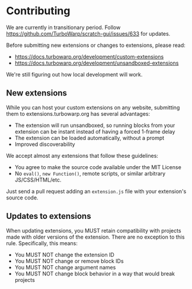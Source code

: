 # Contributing

We are currently in transitionary period. Follow https://github.com/TurboWarp/scratch-gui/issues/633 for updates.

Before submitting new extensions or changes to extensions, please read:

 - https://docs.turbowarp.org/development/custom-extensions
 - https://docs.turbowarp.org/development/unsandboxed-extensions

We're still figuring out how local development will work.

## New extensions

While you can host your custom extensions on any website, submitting them to extensions.turbowarp.org has several advantages:

 - The extension will run unsandboxed, so running blocks from your extension can be instant instead of having a forced 1-frame delay
 - The extension can be loaded automatically, without a prompt
 - Improved discoverability

We accept almost any extensions that follow these guidelines:

 - You agree to make the source code available under the MIT License
 - No `eval()`, `new Function()`, remote scripts, or similar arbitrary JS/CSS/HTML/etc.

Just send a pull request adding an `extension.js` file with your extension's source code.

## Updates to extensions

When updating extensions, you MUST retain compatibility with projects made with older versions of the extension. There are no exception to this rule. Specifically, this means:

 - You MUST NOT change the extension ID
 - You MUST NOT change or remove block IDs
 - You MUST NOT change argument names
 - You MUST NOT change block behavior in a way that would break projects
